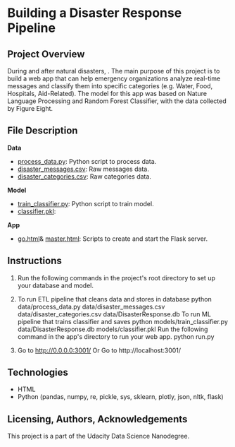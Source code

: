 # Building a Disaster Response Pipeline

## Project Overview
During and after natural disasters, . The main purpose of this project is to build a web app that can help emergency organizations analyze real-time messages and classify them into specific categories (e.g. Water, Food, Hospitals, Aid-Related). The model for this app was based on Nature Language Processing and Random Forest Classifier, with the data collected by Figure Eight. 

## File Description
**Data**
* [process_data.py](https://github.com/yyklee/disaster-response-pipeline/blob/main/data/process_data.py): Python script to process data.
* [disaster_messages.csv](https://github.com/yyklee/disaster-response-pipeline/blob/main/data/disaster_messages.csv): Raw messages data.
* [disaster_categories.csv](https://github.com/yyklee/disaster-response-pipeline/blob/main/data/disaster_categories.csv): Raw categories data. 

**Model**
* [train_classifier.py](https://github.com/yyklee/disaster-response-pipeline/blob/main/models/train_classifier.py): Python script to train model.
* [classifier.pkl]():

**App**
* [go.html](https://github.com/yyklee/disaster-response-pipeline/blob/main/app/templates/go.html)& [master.html](https://github.com/yyklee/disaster-response-pipeline/blob/main/app/templates/master.html): Scripts to create and start the Flask server.

## Instructions
1. Run the following commands in the project's root directory to set up your database and model.

2. To run ETL pipeline that cleans data and stores in database python data/process_data.py data/disaster_messages.csv data/disaster_categories.csv data/DisasterResponse.db
To run ML pipeline that trains classifier and saves python models/train_classifier.py data/DisasterResponse.db models/classifier.pkl
Run the following command in the app's directory to run your web app. python run.py

3. Go to http://0.0.0.0:3001/ Or Go to http://localhost:3001/

## Technologies
* HTML
* Python (pandas, numpy, re, pickle, sys, sklearn, plotly, json, nltk, flask)

## Licensing, Authors, Acknowledgements
This project is a part of the Udacity Data Science Nanodegree.

